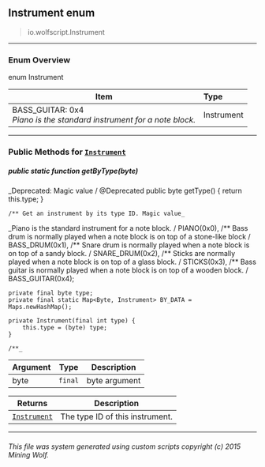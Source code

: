 ## Instrument __enum__

>io.wolfscript.Instrument

---

### Enum Overview

enum Instrument

Item | Type   
--- | :--- 
BASS_GUITAR: 0x4<br> _Piano is the standard instrument for a note block._ | Instrument



---


### Public Methods for [`Instrument`](Instrument.md)

##### <a id='getbytype'></a>public static function __getByType__(byte)
_Deprecated: Magic value /
    @Deprecated
    public byte getType() {
        return this.type;
    }

    /** Get an instrument by its type ID. Magic value_

_Piano is the standard instrument for a note block. /
    PIANO(0x0),
    /** Bass drum is normally played when a note block is on top of a stone-like block /
    BASS_DRUM(0x1),
    /** Snare drum is normally played when a note block is on top of a sandy block. /
    SNARE_DRUM(0x2),
    /** Sticks are normally played when a note block is on top of a glass block. /
    STICKS(0x3),
    /** Bass guitar is normally played when a note block is on top of a wooden block. /
    BASS_GUITAR(0x4);

    private final byte type;
    private final static Map<Byte, Instrument> BY_DATA = Maps.newHashMap();

    private Instrument(final int type) {
        this.type = (byte) type;
    }

    /**_

Argument | Type | Description  
--- | --- | --- 
byte | `final` | byte argument

Returns | Description
--- | --- 
[`Instrument`](Instrument.md) | The type ID of this instrument.


---


###### This file was system generated using custom scripts copyright (c) 2015 Mining Wolf.
	

